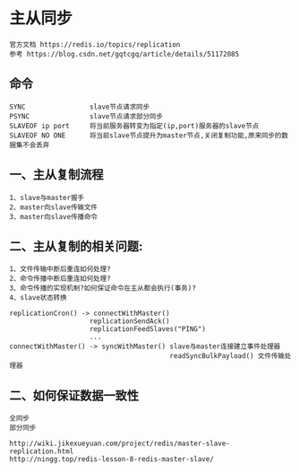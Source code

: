 # 主从同步
    官方文档 https://redis.io/topics/replication
    参考 https://blog.csdn.net/gqtcgq/article/details/51172085
## 命令
    SYNC                slave节点请求同步
    PSYNC               slave节点请求部分同步
    SLAVEOF ip port     将当前服务器转变为指定(ip,port)服务器的slave节点
    SLAVEOF NO ONE      将当前slave节点提升为master节点,关闭复制功能,原来同步的数据集不会丢弃
## 一、主从复制流程 
    1、slave与master握手
    2、master向slave传输文件
    3、master向slave传播命令
## 二、主从复制的相关问题:
    1、文件传输中断后重连如何处理?
    2、命令传播中断后重连如何处理?
    3、命令传播的实现机制?如何保证命令在主从都会执行(事务)?
    4、slave状态转换

    replicationCron() -> connectWithMaster()
                        replicationSendAck()
                        replicationFeedSlaves("PING")
                        ...
    connectWithMaster() -> syncWithMaster() slave与master连接建立事件处理器
                                            readSyncBulkPayload() 文件传输处理器

## 二、如何保证数据一致性
    全同步
    部分同步

    http://wiki.jikexueyuan.com/project/redis/master-slave-replication.html
    http://ningg.top/redis-lesson-8-redis-master-slave/